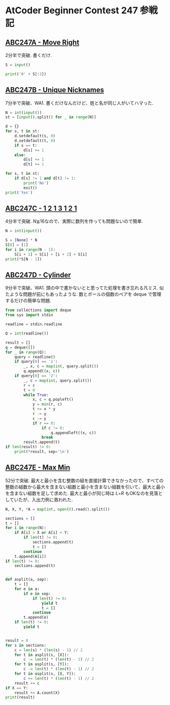 # AtCoder Beginner Contest 247 参戦記

## [ABC247A - Move Right](https://atcoder.jp/contests/abc247/tasks/abc247_a)

2分半で突破. 書くだけ.

```python
S = input()

print('0' + S[:3])
```

## [ABC247B - Unique Nicknames](https://atcoder.jp/contests/abc247/tasks/abc247_b)

7分半で突破、WA1. 書くだけなんだけど、姓と名が同じ人がいてハマった.

```python
N = int(input())
st = [input().split() for _ in range(N)]

d = {}
for s, t in st:
    d.setdefault(s, 0)
    d.setdefault(t, 0)
    if s == t:
        d[s] += 1
    else:
        d[s] += 1
        d[t] += 1

for s, t in st:
    if d[s] != 1 and d[t] != 1:
        print('No')
        exit()
print('Yes')
```

## [ABC247C - 1 2 1 3 1 2 1](https://atcoder.jp/contests/abc247/tasks/abc247_c)

4分半で突破. *N*≦16なので、実際に数列を作っても問題ないので簡単.

```python
N = int(input())

S = [None] * N
S[0] = [1]
for i in range(N - 1):
    S[i + 1] = S[i] + [i + 2] + S[i]
print(*S[N - 1])
```

## [ABC247D - Cylinder](https://atcoder.jp/contests/abc247/tasks/abc247_d)

9分半で突破、WA1. 頭の中で書かないとと思ってた処理を書き忘れる凡ミス. 似たような問題が前にもあったような. 数とボールの個数のペアを deque で管理するだけの簡単な問題.

```python
from collections import deque
from sys import stdin

readline = stdin.readline

Q = int(readline())

result = []
q = deque([])
for _ in range(Q):
    query = readline()
    if query[0] == '1':
        _, x, c = map(int, query.split())
        q.append((x, c))
    if query[0] == '2':
        _, c = map(int, query.split())
        r = c
        t = 0
        while True:
            x, c = q.popleft()
            y = min(r, c)
            t += x * y
            r -= y
            c -= y
            if r == 0:
                if c != 0:
                    q.appendleft((x, c))
                break
        result.append(t)
if len(result) != 0:
    print(*result, sep='\n')
```

## [ABC247E - Max Min](https://atcoder.jp/contests/abc247/tasks/abc247_e)

52分で突破. 最大と最小を含む整数の組を直接計算できなかったので、すべての整数の組数から最大を含まない組数と最小を含まない組数を引いて、最大と最小を含まない組数を足して求めた. 最大と最小が同じ時は *L*=*R* もOKなのを見落としていたが、入出力例に救われた.

```python
N, X, Y, *A = map(int, open(0).read().split())

sections = []
t = []
for i in range(N):
    if A[i] > X or A[i] < Y:
        if len(t) != 0:
            sections.append(t)
            t = []
        continue
    t.append(A[i])
if len(t) != 0:
    sections.append(t)


def asplit(a, sep):
    t = []
    for e in a:
        if e in sep:
            if len(t) != 0:
                yield t
                t = []
            continue
        t.append(e)
    if len(t) != 0:
        yield t


result = 0
for s in sections:
    c = len(s) * (len(s) - 1) // 2
    for t in asplit(s, [X]):
        c -= len(t) * (len(t) - 1) // 2
    for t in asplit(s, [Y]):
        c -= len(t) * (len(t) - 1) // 2
    for t in asplit(s, [X, Y]):
        c += len(t) * (len(t) - 1) // 2
    result += c
if X == Y:
    result += A.count(X)
print(result)
```
